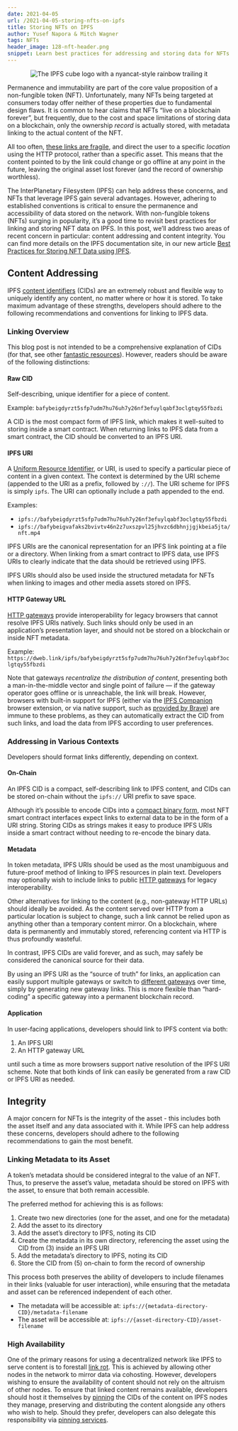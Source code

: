 ```yaml
---
date: 2021-04-05
url: /2021-04-05-storing-nfts-on-ipfs
title: Storing NFTs on IPFS
author: Yusef Napora & Mitch Wagner
tags: NFTs
header_image: 128-nft-header.png
snippet: Learn best practices for addressing and storing data for NFTs using IPFS, for NFTs that stand the test of time.
---
```


<p style="text-align: center;">
  <img src="/header_images/128-nft-header.png" alt="The IPFS cube logo with a nyancat-style rainbow trailing it">
</p>

Permanence and immutability are part of the core value proposition of a non-fungible token (NFT). Unfortunately, many NFTs being targeted at consumers today offer neither of these properties due to fundamental design flaws. It is common to hear claims that NFTs “live on a blockchain forever”, but frequently, due to the cost and space limitations of storing data on a blockchain, only the ownership _record_ is actually stored, with metadata linking to the actual content of the NFT.

All too often, [these links are fragile](https://www.vice.com/en/article/pkdj79/peoples-expensive-nfts-keep-vanishing-this-is-why), and direct the user to a specific _location_ using the HTTP protocol, rather than a specific asset. This means that the content pointed to by the link could change or go offline at any point in the future, leaving the original asset lost forever (and the record of ownership worthless).

The InterPlanetary Filesystem (IPFS) can help address these concerns, and NFTs that leverage IPFS gain several advantages. However, adhering to established conventions is critical to ensure the permanence and accessibility of data stored on the network. With non-fungible tokens (NFTs) surging in popularity, it’s a good time to revisit best practices for linking and storing NFT data on IPFS. In this post, we’ll address two areas of recent concern in particular: content addressing and content integrity. You can find more details on the IPFS documentation site, in our new article [Best Practices for Storing NFT Data using IPFS](https://docs.ipfs.io/how-to/best-practices-for-nft-data/).

## Content Addressing

IPFS [content identifiers](https://docs.ipfs.io/guides/concepts/cid/) (CIDs) are an extremely robust and flexible way to uniquely identify any content, no matter where or how it is stored. To take maximum advantage of these strengths, developers should adhere to the following recommendations and conventions for linking to IPFS data.

### Linking Overview
This blog post is not intended to be a comprehensive explanation of CIDs (for that, see other [fantastic resources](https://docs.ipfs.io/how-to/address-ipfs-on-web/#dweb-addressing-in-brief)). However, readers should be aware of the following distinctions:

#### Raw CID

Self-describing, unique identifier for a piece of content.

Example: `bafybeigdyrzt5sfp7udm7hu76uh7y26nf3efuylqabf3oclgtqy55fbzdi`

A CID is the most compact form of IPFS link, which makes it well-suited to storing inside a smart contract. When returning links to IPFS data from a smart contract, the CID should be converted to an IPFS URI.

#### IPFS URI

 A [Uniform Resource Identifier](https://en.wikipedia.org/wiki/Uniform_Resource_Identifier), or URI, is used to specify a particular piece of content in a given context. The context is determined by the URI scheme (appended to the URI as a prefix, followed by `://`). The URI scheme for IPFS is simply `ipfs`. The URI can optionally include a path appended to the end.

Examples:

- `ipfs://bafybeigdyrzt5sfp7udm7hu76uh7y26nf3efuylqabf3oclgtqy55fbzdi`
- `ipfs://bafybeigvafaks2bvivtv46n2z7uxszpvl25jhvzc6dbhnjjgjkbeia5jta/nft.mp4`

IPFS URIs are the canonical representation for an IPFS link pointing at a file or a directory. When linking from a smart contract to IPFS data, use IPFS URIs to clearly indicate that the data should be retrieved using IPFS.

IPFS URIs should also be used inside the structured metadata for NFTs when linking to images and other media assets stored on IPFS.

#### HTTP Gateway URL

[HTTP gateways](https://docs.ipfs.io/how-to/address-ipfs-on-web/#http-gateways) provide interoperability for legacy browsers that cannot resolve IPFS URIs natively. Such links should only be used in an application’s presentation layer, and should not be stored on a blockchain or inside NFT metadata.

Example: `https://dweb.link/ipfs/bafybeigdyrzt5sfp7udm7hu76uh7y26nf3efuylqabf3oclgtqy55fbzdi`

Note that gateways _recentralize the distribution of content_, presenting both a man-in-the-middle vector and single point of failure — if the gateway operator goes offline or is unreachable, the link will break. However, browsers with built-in support for IPFS (either via the [IPFS Companion](https://docs.ipfs.io/install/ipfs-companion/) browser extension, or via native support, such as [provided by Brave](https://brave.com/ipfs-support/)) are immune to these problems, as they can automatically extract the CID from such links, and load the data from IPFS according to user preferences.

### Addressing in Various Contexts

Developers should format links differently, depending on context.

#### On-Chain

An IPFS CID is a compact, self-describing link to IPFS content, and CIDs can be stored on-chain without the `ipfs://` URI prefix to save space.

Although it’s possible to encode CIDs into a [compact binary form](https://github.com/multiformats/cid#how-does-it-work), most NFT smart contract interfaces expect links to external data to be in the form of a URI string. Storing CIDs as strings makes it easy to produce IPFS URIs inside a smart contract without needing to re-encode the binary data.

#### Metadata

In token metadata, IPFS URIs should be used as the most unambiguous and future-proof method of linking to IPFS resources in plain text. Developers may optionally wish to include links to public [HTTP gateways](https://docs.ipfs.io/how-to/address-ipfs-on-web/#http-gateways) for legacy interoperability.

Other alternatives for linking to the content (e.g., non-gateway HTTP URLs) should ideally be avoided. As the content served over HTTP from a particular location is subject to change, such a link cannot be relied upon as anything other than a temporary content mirror. On a blockchain, where data is permanently and immutably stored, referencing content via HTTP is thus profoundly wasteful.

In contrast, IPFS CIDs are valid forever, and as such, may safely be considered the canonical source for their data. 

By using an IPFS URI as the “source of truth” for links, an application can easily support multiple gateways or switch to [different gateways](https://ipfs.github.io/public-gateway-checker/) over time, simply by generating new gateway links. This is more flexible than “hard-coding” a specific gateway into a permanent blockchain record.

#### Application

In user-facing applications, developers should link to IPFS content via both:

1. An IPFS URI
1. An HTTP gateway URL

until such a time as more browsers support native resolution of the IPFS URI scheme. Note that both kinds of link can easily be generated from a raw CID or IPFS URI as needed.

## Integrity

A major concern for NFTs is the integrity of the asset - this includes both the asset itself and any data associated with it. While IPFS can help address these concerns, developers should adhere to the following recommendations to gain the most benefit.

### Linking Metadata to its Asset

A token’s metadata should be considered integral to the value of an NFT. Thus, to preserve the asset’s value, metadata should be stored on IPFS with the asset, to ensure that both remain accessible.

The preferred method for achieving this is as follows:

1. Create two new directories (one for the asset, and one for the metadata)
1. Add the asset to its directory
1. Add the asset’s directory to IPFS, noting its CID
1. Create the metadata in its own directory, referencing the asset using the CID from (3) inside an IPFS URI
1. Add the metadata’s directory to IPFS, noting its CID
1. Store the CID from (5) on-chain to form the record of ownership

This process both preserves the ability of developers to include filenames in their links (valuable for user interaction), while ensuring that the metadata and asset can be referenced independent of each other.

- The metadata will be accessible at: `ipfs://{metadata-directory-CID}/metadata-filename`
- The asset will be accessible at: `ipfs://{asset-directory-CID}/asset-filename`

### High Availability

One of the primary reasons for using a decentralized network like IPFS to serve content is to forestall [link rot](https://en.wikipedia.org/wiki/Link_rot). This is achieved by allowing other nodes in the network to mirror data via cohosting. However, developers wishing to ensure the availability of content should not rely on the altruism of other nodes. To ensure that linked content remains available, developers should host it themselves by [pinning](https://docs.ipfs.io/concepts/persistence/) the CIDs of the content on IPFS nodes they manage, preserving and distributing the content alongside any others who wish to help. Should they prefer, developers can also delegate this responsibility via [pinning services](https://docs.ipfs.io/how-to/work-with-pinning-services/).